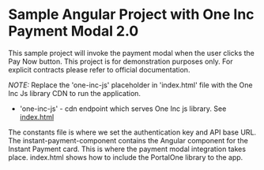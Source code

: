 # Sample Angular Project with One Inc Payment Modal 2.0
This sample project will invoke the payment modal when the user clicks the Pay Now button. This project is for demonstration purposes only. For explicit contracts please refer to official documentation.

*NOTE:* Replace the 'one-inc-js' placeholder in 'index.html' file with the One Inc Js library CDN to run the application.
- 'one-inc-js' - cdn endpoint which serves One Inc js library. See [index.html](https://github.com/oneincgithub/sample-angular-payment-modal-v2-project/blob/f0e4a1caebf8e4220f1b4ea560208117d14909f6/src/index.html#L12)

The constants file is where we set the authentication key and API base URL.
The instant-payment-component contains the Angular component for the Instant Payment card.  This is where the payment modal integration takes place.
index.html shows how to include the PortalOne library to the app.
